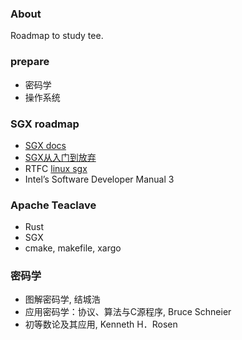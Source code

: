 
### About

Roadmap to study tee.


### prepare

- 密码学
- 操作系统


### SGX roadmap

- [SGX docs](https://www.intel.com/content/www/us/en/developer/tools/software-guard-extensions/overview.html)
- [SGX从入门到放弃](https://github.com/dingelish/SGXfail)
- RTFC [linux sgx](https://github.com/intel/linux-sgx)
- Intel’s Software Developer Manual 3


### Apache Teaclave

- Rust
- SGX
- cmake, makefile, xargo


### 密码学

- 图解密码学, 结城浩
- 应用密码学：协议、算法与C源程序, Bruce Schneier
- 初等数论及其应用, Kenneth H．Rosen

